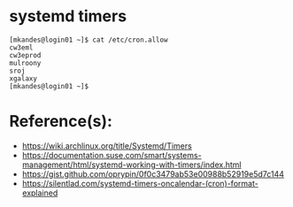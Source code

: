 # systemd timers

```
[mkandes@login01 ~]$ cat /etc/cron.allow
cw3eml
cw3eprod
mulroony
sroj
xgalaxy
[mkandes@login01 ~]$
```

# Reference(s):
- https://wiki.archlinux.org/title/Systemd/Timers
- https://documentation.suse.com/smart/systems-management/html/systemd-working-with-timers/index.html
- https://gist.github.com/oprypin/0f0c3479ab53e00988b52919e5d7c144
- https://silentlad.com/systemd-timers-oncalendar-(cron)-format-explained
